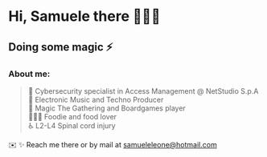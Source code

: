 # Hi, Samuele there 👨🏻‍💻
## Doing some magic ⚡️
### About me:

> 💼 Cybersecurity specialist in Access Management @ NetStudio S.p.A\
🎹 Electronic Music and Techno Producer\
🎲 Magic The Gathering and Boardgames player\
👨🏻‍🍳 Foodie and food lover\
♿️ L2-L4 Spinal cord injury
 

✉️ ✨ Reach me there or by mail at samueleleone@hotmail.com 


